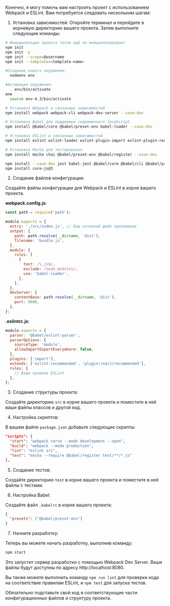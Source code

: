 Конечно, я могу помочь вам настроить проект с использованием Webpack и ESLint. Вам потребуется следовать нескольким шагам:

1. Установка зависимостей:
Откройте терминал и перейдите в корневую директорию вашего проекта. Затем выполните следующие команды:

```bash
# Инициализация проекта (если ещё не инициализирован)
npm init
npm init -y
npm init --scope=@username
npm init --template=<template-name>

#Создание нового окружения:
  nodeenv env

#Активация окружения:
  . env/bin/activate
или
  source env-4.3/bin/activate

# Установка Webpack и связанных зависимостей
npm install webpack webpack-cli webpack-dev-server --save-dev

# Установка Babel для поддержки современного JavaScript
npm install @babel/core @babel/preset-env babel-loader --save-dev

# Установка ESLint и связанных зависимостей
npm install eslint eslint-loader eslint-plugin-import eslint-plugin-react --save-dev

# Установка Mocha для тестирования
npm install mocha chai @babel/preset-env @babel/register --save-dev

npm install --save-dev jest babel-jest @babel/core @babel/cli @babel/preset-env
npm install core-js@3
```

2. Создание файлов конфигурации:

Создайте файлы конфигурации для Webpack и ESLint в корне вашего проекта.

**webpack.config.js**:

```javascript
const path = require('path');

module.exports = {
  entry: './src/index.js', // Ваш основной файл приложения
  output: {
    path: path.resolve(__dirname, 'dist'),
    filename: 'bundle.js',
  },
  module: {
    rules: [
      {
        test: /\.js$/,
        exclude: /node_modules/,
        use: 'babel-loader',
      },
    ],
  },
  devServer: {
    contentBase: path.resolve(__dirname, 'dist'),
    port: 8080,
  },
};
```

**.eslintrc.js**:

```javascript
module.exports = {
  parser: '@babel/eslint-parser',
  parserOptions: {
    sourceType: 'module',
    allowImportExportEverywhere: false,
  },
  plugins: ['import'],
  extends: ['eslint:recommended', 'plugin:react/recommended'],
  rules: {
    // Ваши правила ESLint
  },
};
```

3. Создание структуры проекта:

Создайте директорию `src` в корне вашего проекта и поместите в неё ваши файлы классов и другой код.

4. Настройка скриптов:

В вашем файле `package.json` добавьте следующие скрипты:

```json
"scripts": {
  "start": "webpack serve --mode development --open",
  "build": "webpack --mode production",
  "lint": "eslint src",
  "test": "mocha --require @babel/register test/**/*.js"
},
```

5. Создание тестов:

Создайте директорию `test` в корне вашего проекта и поместите в неё файлы с тестами.

6. Настройка Babel:

Создайте файл `.babelrc` в корне вашего проекта:

```json
{
  "presets": ["@babel/preset-env"]
}
```

7. Начните разработку:

Теперь вы можете начать разработку, выполнив команду:

```bash
npm start
```

Это запустит сервер разработки с помощью Webpack Dev Server. Ваши файлы будут доступны по адресу http://localhost:8080.

Вы также можете выполнить команду `npm run lint` для проверки кода на соответствие правилам ESLint, и `npm test` для запуска тестов.

Обязательно подставьте свой код в соответствующие части конфигурационных файлов и структуру проекта.